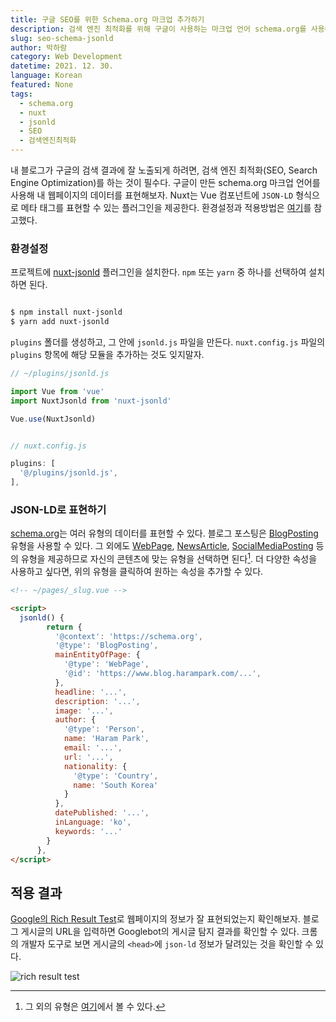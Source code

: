 ```yaml
---
title: 구글 SEO를 위한 Schema.org 마크업 추가하기
description: 검색 엔진 최적화를 위해 구글이 사용하는 마크업 언어 schema.org를 사용해보자. JSON-LD 형식으로 웹페이지의 데이터를 쉽게 표현해보자.
slug: seo-schema-jsonld
author: 박하람
category: Web Development
datetime: 2021. 12. 30.
language: Korean
featured: None
tags:
  - schema.org
  - nuxt
  - jsonld
  - SEO
  - 검색엔진최적화
---
```


내 블로그가 구글의 검색 결과에 잘 노출되게 하려면, 검색 엔진 최적화(SEO, Search Engine Optimization)를 하는 것이 필수다. 구글이 만든 schema.org 마크업 언어를 사용해 내 웹페이지의 데이터를 표현해보자. Nuxt는 Vue 컴포넌트에 `JSON-LD` 형식으로 메타 태그를 표현할 수 있는 플러그인을 제공한다. 환경설정과 적용방법은 [여기](https://thenextbit.de/en/blog/nuxtjs-seo)를 참고했다.

### 환경설정

프로젝트에 [nuxt-jsonld](https://www.npmjs.com/package/nuxt-jsonld) 플러그인을 설치한다. `npm` 또는 `yarn` 중 하나를 선택하여 설치하면 된다.

```bash

$ npm install nuxt-jsonld
$ yarn add nuxt-jsonld
```

`plugins` 폴더를 생성하고, 그 안에 `jsonld.js` 파일을 만든다. `nuxt.config.js` 파일의 `plugins` 항목에 해당 모듈을 추가하는 것도 잊지말자.

```js
// ~/plugins/jsonld.js

import Vue from 'vue'
import NuxtJsonld from 'nuxt-jsonld'

Vue.use(NuxtJsonld)
```

```javascript

// nuxt.config.js

plugins: [
  '@/plugins/jsonld.js',
],

```

### JSON-LD로 표현하기

[schema.org](https://schema.org)는 여러 유형의 데이터를 표현할 수 있다. 블로그 포스팅은 [BlogPosting](https://schema.org/BlogPosting) 유형을 사용할 수 있다. 그 외에도 [WebPage](https://schema.org/WebPage), [NewsArticle](https://schema.org/NewsArticle), [SocialMediaPosting](https://schema.org/SocialMediaPosting) 등의 유형을 제공하므로 자신의 콘텐츠에 맞는 유형을 선택하면 된다[^1]. 더 다양한 속성을 사용하고 싶다면, 위의 유형을 클릭하여 원하는 속성을 추가할 수 있다.

```html
<!-- ~/pages/_slug.vue -->

<script>
  jsonld() {
        return {
          '@context': 'https://schema.org',
          '@type': 'BlogPosting',
          mainEntityOfPage: {
            '@type': 'WebPage',
            '@id': 'https://www.blog.harampark.com/...',
          },
          headline: '...',
          description: '...',
          image: '...',
          author: {
            '@type': 'Person',
            name: 'Haram Park',
            email: '...',
            url: '...',
            nationality: {
              '@type': 'Country',
              name: 'South Korea'
            }
          },
          datePublished: '...',
          inLanguage: 'ko',
          keywords: '...'
        }
      },
</script>
```

## 적용 결과

[Google의 Rich Result Test](https://search.google.com/test/rich-results)로 웹페이지의 정보가 잘 표현되었는지 확인해보자. 블로그 게시글의 URL을 입력하면 Googlebot의 게시글 탐지 결과를 확인할 수 있다. 크롬의 개발자 도구로 보면 게시글의 `<head>`에 `json-ld` 정보가 달려있는 것을 확인할 수 있다.

![rich result test](/seo-schema-jsonld/rich-results-test.png)

[^1]: 그 외의 유형은 [여기](https://schema.org/docs/full.html)에서 볼 수 있다.
